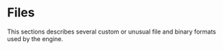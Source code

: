 Files
=====

This sections describes several custom or unusual file and binary formats used by the engine.
